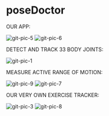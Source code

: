 # poseDoctor
OUR APP: 

![git-pic-5](https://user-images.githubusercontent.com/58729042/162412364-e76a530f-e592-4b69-874e-c658bb978c74.PNG)
![git-pic-6](https://user-images.githubusercontent.com/58729042/162412371-48069d1e-6269-42f9-868a-1530c14daa9f.PNG)

DETECT AND TRACK 33 BODY JOINTS:

![git-pic-1](https://user-images.githubusercontent.com/58729042/162411782-6b3d9736-361d-4d34-8d37-428256d2307e.PNG)

MEASURE ACTIVE RANGE OF MOTION:

![git-pic-9](https://user-images.githubusercontent.com/58729042/162413910-10711831-b0b7-4806-8bab-87af9b948790.PNG)
![git-pic-7](https://user-images.githubusercontent.com/58729042/162413411-9bc33704-e6ba-49d4-82b5-ba672bfb1eb3.PNG)

OUR VERY OWN EXERCISE TRACKER:


![git-pic-3](https://user-images.githubusercontent.com/58729042/162411799-cd2b0511-2205-4b02-b648-f4c02f245a72.PNG)
![git-pic-8](https://user-images.githubusercontent.com/58729042/162413889-4a60d7e6-a258-4269-b3dd-084df68217f5.PNG)


